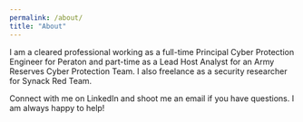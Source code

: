```yaml
---
permalink: /about/
title: "About"
---
```


I am a cleared professional working as a full-time Principal Cyber Protection Engineer for Peraton and part-time as a Lead Host Analyst for an Army Reserves Cyber Protection Team. I also freelance as a security researcher for Synack Red Team.

Connect with me on LinkedIn and shoot me an email if you have questions. I am always happy to help!
